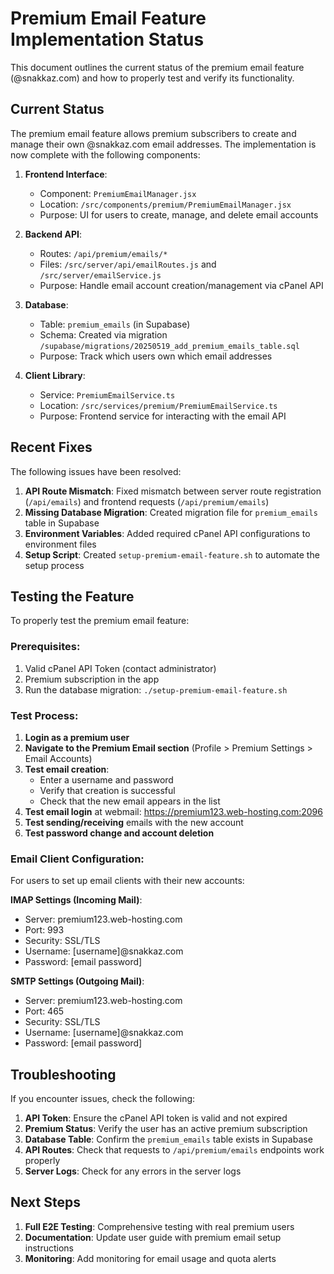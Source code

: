 # Premium Email Feature Implementation Status

This document outlines the current status of the premium email feature (@snakkaz.com) and how to properly test and verify its functionality.

## Current Status

The premium email feature allows premium subscribers to create and manage their own @snakkaz.com email addresses. The implementation is now complete with the following components:

1. **Frontend Interface**: 
   - Component: `PremiumEmailManager.jsx` 
   - Location: `/src/components/premium/PremiumEmailManager.jsx`
   - Purpose: UI for users to create, manage, and delete email accounts

2. **Backend API**: 
   - Routes: `/api/premium/emails/*` 
   - Files: `/src/server/api/emailRoutes.js` and `/src/server/emailService.js`
   - Purpose: Handle email account creation/management via cPanel API

3. **Database**: 
   - Table: `premium_emails` (in Supabase)
   - Schema: Created via migration `/supabase/migrations/20250519_add_premium_emails_table.sql`
   - Purpose: Track which users own which email addresses

4. **Client Library**:
   - Service: `PremiumEmailService.ts`
   - Location: `/src/services/premium/PremiumEmailService.ts` 
   - Purpose: Frontend service for interacting with the email API

## Recent Fixes

The following issues have been resolved:

1. **API Route Mismatch**: Fixed mismatch between server route registration (`/api/emails`) and frontend requests (`/api/premium/emails`)
2. **Missing Database Migration**: Created migration file for `premium_emails` table in Supabase
3. **Environment Variables**: Added required cPanel API configurations to environment files
4. **Setup Script**: Created `setup-premium-email-feature.sh` to automate the setup process

## Testing the Feature

To properly test the premium email feature:

### Prerequisites:
1. Valid cPanel API Token (contact administrator)
2. Premium subscription in the app
3. Run the database migration: `./setup-premium-email-feature.sh`

### Test Process:
1. **Login as a premium user**
2. **Navigate to the Premium Email section** (Profile > Premium Settings > Email Accounts)
3. **Test email creation**:
   - Enter a username and password
   - Verify that creation is successful
   - Check that the new email appears in the list
4. **Test email login** at webmail: https://premium123.web-hosting.com:2096
5. **Test sending/receiving** emails with the new account
6. **Test password change and account deletion**

### Email Client Configuration:

For users to set up email clients with their new accounts:

**IMAP Settings (Incoming Mail)**:
- Server: premium123.web-hosting.com
- Port: 993
- Security: SSL/TLS
- Username: [username]@snakkaz.com
- Password: [email password]

**SMTP Settings (Outgoing Mail)**:
- Server: premium123.web-hosting.com
- Port: 465
- Security: SSL/TLS
- Username: [username]@snakkaz.com
- Password: [email password]

## Troubleshooting

If you encounter issues, check the following:

1. **API Token**: Ensure the cPanel API token is valid and not expired
2. **Premium Status**: Verify the user has an active premium subscription
3. **Database Table**: Confirm the `premium_emails` table exists in Supabase
4. **API Routes**: Check that requests to `/api/premium/emails` endpoints work properly
5. **Server Logs**: Check for any errors in the server logs

## Next Steps

1. **Full E2E Testing**: Comprehensive testing with real premium users
2. **Documentation**: Update user guide with premium email setup instructions
3. **Monitoring**: Add monitoring for email usage and quota alerts
